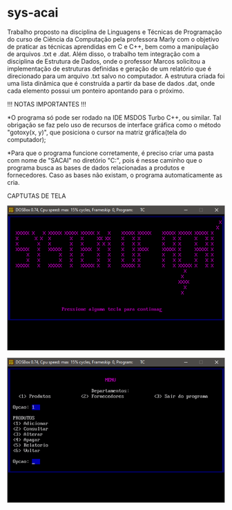 # sys-acai

  Trabalho proposto na disciplina de Linguagens e Técnicas de Programação do curso de Ciência da Computação pela professora Marly com o objetivo de praticar as técnicas aprendidas em C e C++, bem como a manipulação de arquivos .txt e .dat. 
  Além disso, o trabalho tem integração com a disciplina de Estrutura de Dados, onde o professor Marcos solicitou a implementação de estruturas definidas e geração de um relatório que é direcionado para um arquivo .txt salvo no computador. A estrutura criada foi uma lista dinâmica que é construída a partir da base de dados .dat, onde cada elemento possui um ponteiro apontando para o próximo. 
  

!!! NOTAS IMPORTANTES !!!

*O programa só pode ser rodado na IDE MSDOS Turbo C++, ou similar. Tal obrigação se faz pelo uso de recursos de interface gráfica como o método "gotoxy(x, y)", que posiciona o cursor na matriz gráfica(tela do computador);
  
*Para que o programa funcione corretamente, é preciso criar uma pasta com nome de "SACAI" no diretório "C:", pois é nesse caminho que o programa busca as bases de dados relacionadas a produtos e fornecedores. Caso as bases não existam, o programa automaticamente as cria.


CAPTUTAS DE TELA

![Captura home](screenshots/captura_home.png)

![Captura menu](screenshots/captura_menu.png)
